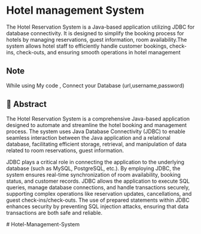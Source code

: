 
# Hotel management System

The Hotel Reservation System is a Java-based application utilizing JDBC for database connectivity. It is designed to simplify the booking process for hotels by managing reservations, guest information, room availability.The system allows hotel staff to efficiently handle customer bookings, check-ins, check-outs, and  ensuring smooth operations in hotel management





## Note

While using My code , Connect your Database (url,username,password)


## 🚀 Abstract


The Hotel Reservation System is a comprehensive Java-based application designed to automate and streamline the hotel booking and management process. The system uses Java Database Connectivity (JDBC) to enable seamless interaction between the Java application and a relational database, facilitating efficient storage, retrieval, and manipulation of data related to room reservations, guest information.

JDBC plays a critical role in connecting the application to the underlying database (such as MySQL, PostgreSQL, etc.). By employing JDBC, the system ensures real-time synchronization of room availability, booking status, and customer records. JDBC allows the application to execute SQL queries, manage database connections, and handle transactions securely, supporting complex operations like reservation updates, cancellations, and guest check-ins/check-outs. The use of prepared statements within JDBC enhances security by preventing SQL injection attacks, ensuring that data transactions are both safe and reliable.




#   H o t e l - M a n a g e m e n t - S y s t e m  
 